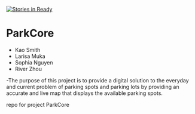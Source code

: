 [![Stories in Ready](https://badge.waffle.io/asu-cis-capstone/ParkCore.png?label=ready&title=Ready)](https://waffle.io/asu-cis-capstone/ParkCore)
# ParkCore

- Kao Smith
- Larisa Muka
- Sophia Nguyen
- River Zhou

-The purpose of this project is to provide a digital solution to the everyday and current problem of parking spots and parking lots by providing an accurate and live map that displays the available parking spots.

repo for project ParkCore
